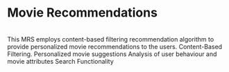 # Movie Recommendations
<br>
This MRS employs content-based filtering recommendation algorithm to provide personalized movie recommendations to the users. 
Content-Based Filtering. 
Personalized movie suggestions 
Analysis of user behaviour and movie attributes 
Search Functionality
